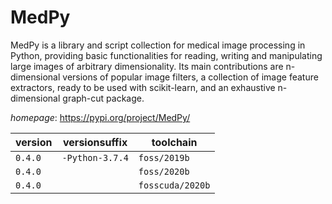 # MedPy

MedPy is a library and script collection for medical image processing in Python, providing basic  functionalities for reading, writing and manipulating large images of arbitrary dimensionality. Its main  contributions are n-dimensional versions of popular image filters, a collection of image feature extractors, ready  to be used with scikit-learn, and an exhaustive n-dimensional graph-cut package.

*homepage*: <https://pypi.org/project/MedPy/>

version | versionsuffix | toolchain
--------|---------------|----------
``0.4.0`` | ``-Python-3.7.4`` | ``foss/2019b``
``0.4.0`` |  | ``foss/2020b``
``0.4.0`` |  | ``fosscuda/2020b``
